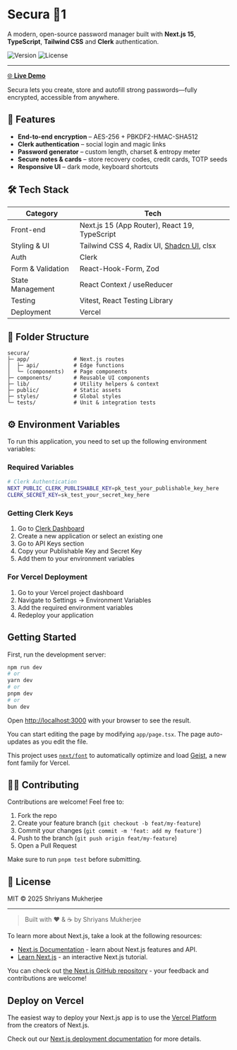 # Secura 🔐1
A modern, open-source password manager built with **Next.js 15**, **TypeScript**, **Tailwind CSS** and **Clerk** authentication.

![Version](https://img.shields.io/badge/version-0.1.0-blue?style=flat-square)
![License](https://img.shields.io/badge/license-MIT-green?style=flat-square)

---

[🌐 **Live Demo**](https://secura-ten.vercel.app/)

Secura lets you create, store and autofill strong passwords—fully encrypted, accessible from anywhere.

## 🚀 Features

* **End-to-end encryption** – AES-256 + PBKDF2-HMAC-SHA512
* **Clerk authentication** – social login and magic links
* **Password generator** – custom length, charset & entropy meter
* **Secure notes & cards** – store recovery codes, credit cards, TOTP seeds
* **Responsive UI** – dark mode, keyboard shortcuts

## 🛠️ Tech Stack

| Category | Tech |
| -------- | ---- |
| Front-end | Next.js 15 (App Router), React 19, TypeScript |
| Styling & UI | Tailwind CSS 4, Radix UI, [Shadcn UI](https://ui.shadcn.com/), clsx |
| Auth | Clerk |
| Form & Validation | React-Hook-Form, Zod |
| State Management | React Context / useReducer |
| Testing | Vitest, React Testing Library |
| Deployment | Vercel |

## 📂 Folder Structure

```text
secura/
├─ app/              # Next.js routes
│  ├─ api/           # Edge functions
│  └─ (components)   # Page components
├─ components/       # Reusable UI components
├─ lib/              # Utility helpers & context
├─ public/           # Static assets
├─ styles/           # Global styles
└─ tests/            # Unit & integration tests
```

## ⚙️ Environment Variables

To run this application, you need to set up the following environment variables:

### Required Variables

```bash
# Clerk Authentication
NEXT_PUBLIC_CLERK_PUBLISHABLE_KEY=pk_test_your_publishable_key_here
CLERK_SECRET_KEY=sk_test_your_secret_key_here
```

### Getting Clerk Keys

1. Go to [Clerk Dashboard](https://dashboard.clerk.com/)
2. Create a new application or select an existing one
3. Go to API Keys section
4. Copy your Publishable Key and Secret Key
5. Add them to your environment variables

### For Vercel Deployment

1. Go to your Vercel project dashboard
2. Navigate to Settings → Environment Variables
3. Add the required environment variables
4. Redeploy your application

## Getting Started

First, run the development server:

```bash
npm run dev
# or
yarn dev
# or
pnpm dev
# or
bun dev
```

Open [http://localhost:3000](http://localhost:3000) with your browser to see the result.

You can start editing the page by modifying `app/page.tsx`. The page auto-updates as you edit the file.

This project uses [`next/font`](https://nextjs.org/docs/app/building-your-application/optimizing/fonts) to automatically optimize and load [Geist](https://vercel.com/font), a new font family for Vercel.

## 🧑‍💻 Contributing

Contributions are welcome! Feel free to:

1. Fork the repo
2. Create your feature branch (`git checkout -b feat/my-feature`)
3. Commit your changes (`git commit -m 'feat: add my feature'`)
4. Push to the branch (`git push origin feat/my-feature`)
5. Open a Pull Request

Make sure to run `pnpm test` before submitting.

## 📜 License

MIT © 2025 Shriyans Mukherjee

---

> Built with ❤️ & ☕ by Shriyans Mukherjee


To learn more about Next.js, take a look at the following resources:

- [Next.js Documentation](https://nextjs.org/docs) - learn about Next.js features and API.
- [Learn Next.js](https://nextjs.org/learn) - an interactive Next.js tutorial.

You can check out [the Next.js GitHub repository](https://github.com/vercel/next.js) - your feedback and contributions are welcome!

## Deploy on Vercel

The easiest way to deploy your Next.js app is to use the [Vercel Platform](https://vercel.com/new?utm_medium=default-template&filter=next.js&utm_source=create-next-app&utm_campaign=create-next-app-readme) from the creators of Next.js.

Check out our [Next.js deployment documentation](https://nextjs.org/docs/app/building-your-application/deploying) for more details.
